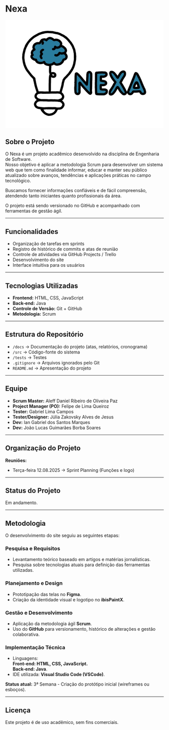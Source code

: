# Nexa  

![Logo Nexa](./Nexa-logo.png)

## Sobre o Projeto

O Nexa é um projeto acadêmico desenvolvido na disciplina de Engenharia de Software.  
Nosso objetivo é aplicar a metodologia Scrum para desenvolver um sistema web que tem como finalidade informar, educar e manter seu público atualizado sobre avanços, tendências e aplicações práticas no campo tecnológico.  

Buscamos fornecer informações confiáveis e de fácil compreensão, atendendo tanto iniciantes quanto profissionais da área.  

O projeto está sendo versionado no GitHub e acompanhado com ferramentas de gestão ágil.  

---

## Funcionalidades

- Organização de tarefas em sprints  
- Registro de histórico de commits e atas de reunião  
- Controle de atividades via GitHub Projects / Trello  
- Desenvolvimento do site  
- Interface intuitiva para os usuários  

---

## Tecnologias Utilizadas

- **Frontend:** HTML, CSS, JavaScript  
- **Back-end:** Java  
- **Controle de Versão:** Git + GitHub  
- **Metodologia:** Scrum  

---

## Estrutura do Repositório

- `/docs` → Documentação do projeto (atas, relatórios, cronograma)  
- `/src` → Código-fonte do sistema  
- `/tests` → Testes  
- `.gitignore` → Arquivos ignorados pelo Git  
- `README.md` → Apresentação do projeto  

---

## Equipe

- **Scrum Master:** Aleff Daniel Ribeiro de Oliveira Paz  
- **Project Manager (PO):** Felipe de Lima Queiroz  
- **Tester:** Gabriel Lima Campos  
- **Tester/Designer:** Júlia Zakovsky Alves de Jesus  
- **Dev:** Ian Gabriel dos Santos Marques  
- **Dev:** João Lucas Guimarães Borba Soares  

---

## Organização do Projeto

**Reuniões:**  
- Terça-feira 12.08.2025 → Sprint Planning (Funções e logo)

---

## Status do Projeto

Em andamento.  

---

## Metodologia

O desenvolvimento do site seguiu as seguintes etapas:  

### Pesquisa e Requisitos
- Levantamento teórico baseado em artigos e matérias jornalísticas.  
- Pesquisa sobre tecnologias atuais para definição das ferramentas utilizadas.  

### Planejamento e Design
- Prototipação das telas no **Figma**.  
- Criação da identidade visual e logotipo no **ibisPaintX**.  

### Gestão e Desenvolvimento
- Aplicação da metodologia ágil **Scrum**.  
- Uso do **GitHub** para versionamento, histórico de alterações e gestão colaborativa.  

### Implementação Técnica
- Linguagens:  
 **Front-end: HTML, CSS, JavaScript.**  
 **Back-end: Java**.  
- IDE utilizada: **Visual Studio Code (VSCode)**.  

**Status atual:** 3ª Semana - Criação do protótipo inicial (wireframes ou esboços).  

---

## Licença

Este projeto é de uso acadêmico, sem fins comerciais.
